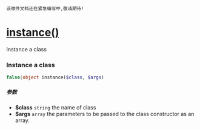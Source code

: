     该微件文档还在紧急编写中,敬请期待!
[instance()](http://twinh.github.com/widget/api/instance)
=========================================================

Instance a class

### Instance a class
```php
false|object instance($class, $args)
```

##### 参数
* **$class** `string` the name of class
* **$args** `array` the parameters to be passed to the class constructor as an array.


